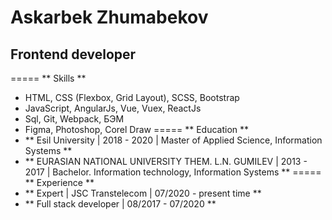 # Askarbek Zhumabekov
## Frontend developer
=====
** Skills **
- HTML, CSS (Flexbox, Grid Layout), SCSS, Bootstrap
- JavaScript, AngularJs, Vue, Vuex, ReactJs
- Sql, Git, Webpack, БЭМ
- Figma, Photoshop, Corel Draw
=====
** Education **
- ** Esil University | 2018 - 2020 | Master of Applied Science, Information Systems ** 
- ** EURASIAN NATIONAL UNIVERSITY THEM. L.N. GUMILEV | 2013 - 2017 | Bachelor. Information technology, Information Systems **
=====
** Experience **
- ** Expert | JSC Transtelecom | 07/2020 - present time ** 
- ** Full stack developer | 08/2017 - 07/2020 **